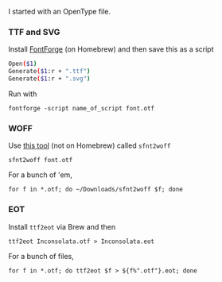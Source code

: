 I started with an OpenType file.

### TTF and SVG

Install [FontForge](https://fontforge.github.io/en-US/) (on Homebrew) and then save this as a script

```bash
Open($1)
Generate($1:r + ".ttf")
Generate($1:r + ".svg")
```

Run with

    fontforge -script name_of_script font.otf

### WOFF

Use [this tool](http://people.mozilla.org/~jkew/woff/) (not on Homebrew) called `sfnt2woff`

    sfnt2woff font.otf

For a bunch of 'em,

    for f in *.otf; do ~/Downloads/sfnt2woff $f; done

### EOT

Install `ttf2eot` via Brew and then

	ttf2eot Inconsolata.otf > Inconsolata.eot

For a bunch of files,

	for f in *.otf; do ttf2eot $f > ${f%".otf"}.eot; done

